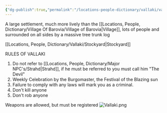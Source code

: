```yaml
---
{"dg-publish":true,"permalink":"/locations-people-dictionary/vallaki/vallaki/","tags":["Location","TownArea"]}
---
```


A large settlement, much more lively than the [[Locations, People, Dictionary/Village Of Barovia/Village of Barovia\|Village]], lots of people and surrounded on all sides by a massive tree trunk log

[[Locations, People, Dictionary/Vallaki/Stockyard\|Stockyard]]

RULES OF VALLAKI
1. Do not refer to [[Locations, People, Dictionary/Major NPC's/Strahd\|Strahd]], if he must be referred to you must call him "The Devil"
2. Weekly Celebration by the Burgomaster, the Festival of the Blazing sun
3. Failure to comply with any laws will mark you as a criminal.
4. Don't kill anyone
5. Don't rob anyone
 
Weapons are allowed, but must be registered
![Vallaki.png](/img/user/Pictures/Vallaki.png)
